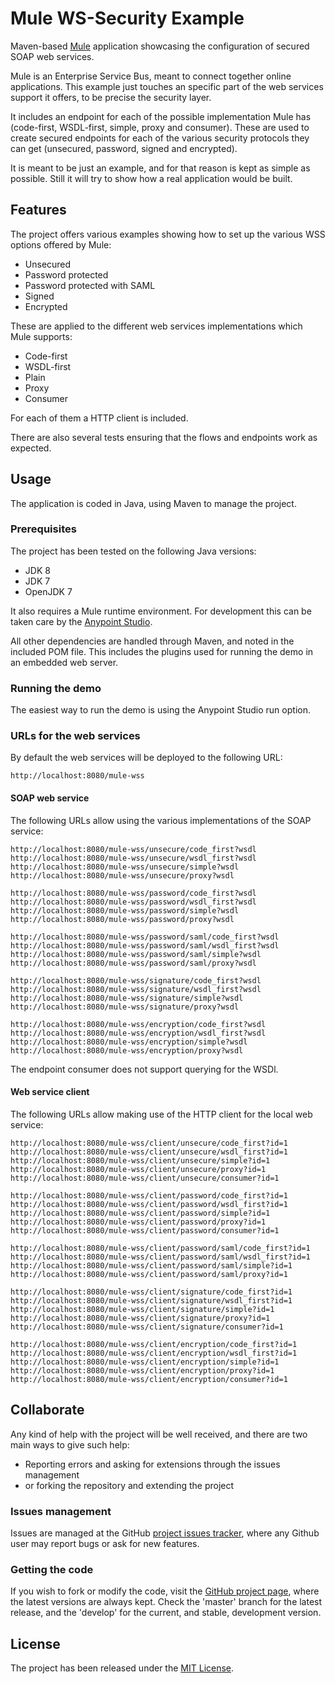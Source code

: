 # Mule WS-Security Example

Maven-based [Mule][mule] application showcasing the configuration of secured SOAP web services.

Mule is an Enterprise Service Bus, meant to connect together online applications. This example just touches an specific part of the web services support it offers, to be precise the security layer.

It includes an endpoint for each of the possible implementation Mule has (code-first, WSDL-first, simple, proxy and consumer). These are used to create secured endpoints for each of the various security protocols they can get (unsecured, password, signed and encrypted).

It is meant to be just an example, and for that reason is kept as simple as possible. Still it will try to show how a real application would be built.

## Features

The project offers various examples showing how to set up the various WSS options offered by Mule:

- Unsecured
- Password protected
- Password protected with SAML
- Signed
- Encrypted

These are applied to the different web services implementations which Mule supports:

- Code-first
- WSDL-first
- Plain
- Proxy
- Consumer

For each of them a HTTP client is included.

There are also several tests ensuring that the flows and endpoints work as expected.

## Usage

The application is coded in Java, using Maven to manage the project.

### Prerequisites

The project has been tested on the following Java versions:
* JDK 8
* JDK 7
* OpenJDK 7

It also requires a Mule runtime environment. For development this can be taken care by the [Anypoint Studio][anypoint-studio].

All other dependencies are handled through Maven, and noted in the included POM file. This includes the plugins used for running the demo in an embedded web server.

### Running the demo

The easiest way to run the demo is using the Anypoint Studio run option.

### URLs for the web services

By default the web services will be deployed to the following URL:

```
http://localhost:8080/mule-wss
```

#### SOAP web service

The following URLs allow using the various implementations of the SOAP service:

```
http://localhost:8080/mule-wss/unsecure/code_first?wsdl
http://localhost:8080/mule-wss/unsecure/wsdl_first?wsdl
http://localhost:8080/mule-wss/unsecure/simple?wsdl
http://localhost:8080/mule-wss/unsecure/proxy?wsdl
```

```
http://localhost:8080/mule-wss/password/code_first?wsdl
http://localhost:8080/mule-wss/password/wsdl_first?wsdl
http://localhost:8080/mule-wss/password/simple?wsdl
http://localhost:8080/mule-wss/password/proxy?wsdl
```

```
http://localhost:8080/mule-wss/password/saml/code_first?wsdl
http://localhost:8080/mule-wss/password/saml/wsdl_first?wsdl
http://localhost:8080/mule-wss/password/saml/simple?wsdl
http://localhost:8080/mule-wss/password/saml/proxy?wsdl
```

```
http://localhost:8080/mule-wss/signature/code_first?wsdl
http://localhost:8080/mule-wss/signature/wsdl_first?wsdl
http://localhost:8080/mule-wss/signature/simple?wsdl
http://localhost:8080/mule-wss/signature/proxy?wsdl
```

```
http://localhost:8080/mule-wss/encryption/code_first?wsdl
http://localhost:8080/mule-wss/encryption/wsdl_first?wsdl
http://localhost:8080/mule-wss/encryption/simple?wsdl
http://localhost:8080/mule-wss/encryption/proxy?wsdl
```

The endpoint consumer does not support querying for the WSDl.

#### Web service client

The following URLs allow making use of the HTTP client for the local web service:

```
http://localhost:8080/mule-wss/client/unsecure/code_first?id=1
http://localhost:8080/mule-wss/client/unsecure/wsdl_first?id=1
http://localhost:8080/mule-wss/client/unsecure/simple?id=1
http://localhost:8080/mule-wss/client/unsecure/proxy?id=1
http://localhost:8080/mule-wss/client/unsecure/consumer?id=1
```

```
http://localhost:8080/mule-wss/client/password/code_first?id=1
http://localhost:8080/mule-wss/client/password/wsdl_first?id=1
http://localhost:8080/mule-wss/client/password/simple?id=1
http://localhost:8080/mule-wss/client/password/proxy?id=1
http://localhost:8080/mule-wss/client/password/consumer?id=1
```

```
http://localhost:8080/mule-wss/client/password/saml/code_first?id=1
http://localhost:8080/mule-wss/client/password/saml/wsdl_first?id=1
http://localhost:8080/mule-wss/client/password/saml/simple?id=1
http://localhost:8080/mule-wss/client/password/saml/proxy?id=1
```

```
http://localhost:8080/mule-wss/client/signature/code_first?id=1
http://localhost:8080/mule-wss/client/signature/wsdl_first?id=1
http://localhost:8080/mule-wss/client/signature/simple?id=1
http://localhost:8080/mule-wss/client/signature/proxy?id=1
http://localhost:8080/mule-wss/client/signature/consumer?id=1
```

```
http://localhost:8080/mule-wss/client/encryption/code_first?id=1
http://localhost:8080/mule-wss/client/encryption/wsdl_first?id=1
http://localhost:8080/mule-wss/client/encryption/simple?id=1
http://localhost:8080/mule-wss/client/encryption/proxy?id=1
http://localhost:8080/mule-wss/client/encryption/consumer?id=1
```

## Collaborate

Any kind of help with the project will be well received, and there are two main ways to give such help:

- Reporting errors and asking for extensions through the issues management
- or forking the repository and extending the project

### Issues management

Issues are managed at the GitHub [project issues tracker][issues], where any Github user may report bugs or ask for new features.

### Getting the code

If you wish to fork or modify the code, visit the [GitHub project page][scm], where the latest versions are always kept. Check the 'master' branch for the latest release, and the 'develop' for the current, and stable, development version.

## License

The project has been released under the [MIT License][license].

[issues]: https://github.com/bernardo-mg/mule-wss-soap-example/issues
[license]: http://www.opensource.org/licenses/mit-license.php
[scm]: https://github.com/bernardo-mg/spring-ws-security-soap-example

[anypoint-studio]: https://www.mulesoft.com/platform/studio
[mule]: https://www.mulesoft.com

